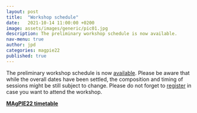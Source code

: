 ```yaml
---
layout: post
title:  "Workshop schedule"
date:   2021-10-14 11:00:00 +0200
image: assets/images/generic/pic01.jpg
description: The preliminary workshop schedule is now available.
nav-menu: true
author: jpd
categories: magpie22
published: true
---
```


The preliminary workshop schedule is now [available]. Please be aware that while the overall dates have been settled, the composition and timing of sessions might be still subject to change. Please do not forget to [register] in case you want to attend the workshop.

[**MAgPIE22 timetable**](../../../timetable)


[register]:../../../register
[available]:../../../timetable
